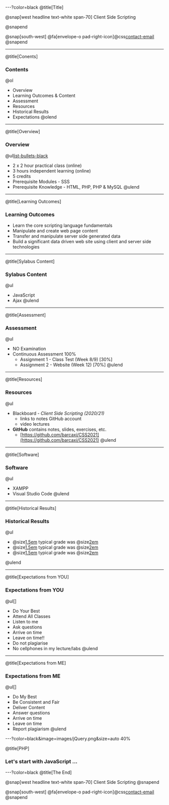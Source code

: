 ---?color=black
@title[Title]

@snap[west headline text-white span-70]
Client Side Scripting

@snapend

@snap[south-west]
@fa[envelope-o pad-right-icon]@css[contact-email](thomas.devine@lyit.ie)
@snapend


---
@title[Conents]
### Contents

@ol[](false)
- Overview
- Learning Outcomes & Content
- Assessment
- Resources
- Historical Results
- Expectations
@olend

---

@title[Overview]
### Overview

@ul[list-bullets-black](true)
- 2 x 2 hour practical class (online)
- 3 hours independent learning (online)
- 5 credits
- Prerequisite Modules - SSS
- Prerequisite Knowledge - HTML, PHP, PHP & MySQL
@ulend

---
@title[Learning Outcomes]
### Learning Outcomes

- Learn the core scripting language fundamentals
- Manipulate and create web page content
- Transfer and manipulate server side generated data
- Build a significant data driven web site using client and server side technologies

---
@title[Sylabus Content]
### Sylabus Content

@ul[](true)
- JavaScript 
- Ajax
@ulend


---

@title[Assessment]
### Assessment

@ul[](true)
- NO Examination 
- Continuous Assessment 100%
	- Assignment 1 - Class Test (Week 8/9) [30%]
	- Assignment 2 - Website (Week 12) [70%]
@ulend

---

@title[Resources]
### Resources

@ul[](true)
- Blackboard - _Client Side Scripting (2020/21)_ 
	- links to notes GitHub account
	- video lectures
- **GitHub** contains notes, slides, exercises, etc.
	- [https://github.com/barcaxi/CSS2021](https://github.com/barcaxi/CSS2021)
@ulend

---

@title[Software]
### Software

@ul[](false)
- XAMPP
- Visual Studio Code
@ulend

---

@title[Historical Results]
### Historical Results

@ul[](false)
- @size[1.5em](2020) typical grade was @size[2em](68%)
- @size[1.5em](2019) typical grade was @size[2em](58%)
- @size[1.5em](2018) typical grade was @size[2em](78%)

@ulend

---

@title[Expectations from YOU]
### Expectations from YOU

@ul[]
- Do Your Best
- Attend All Classes 
- Listen to me
- Ask questions
- Arrive on time
- Leave on time!!
- Do not plagiarise
- No cellphones in my lecture/labs
@ulend

---

@title[Expectations from ME]
### Expectations from ME

@ul[]
- Do My Best
- Be Consistent and Fair
- Deliver Content
- Answer questions
- Arrive on time
- Leave on time
- Report plagiarism
@ulend



---?color=black&image=images/jQuery.png&size=auto 40%

@title[PHP]
### Let's start with JavaScript ...




---?color=black
@title[The End]

@snap[west headline text-white span-70]
Client Side Scripting
@snapend

@snap[south-west]
@fa[envelope-o pad-right-icon]@css[contact-email](thomas.devine@lyit.ie)
@snapend
